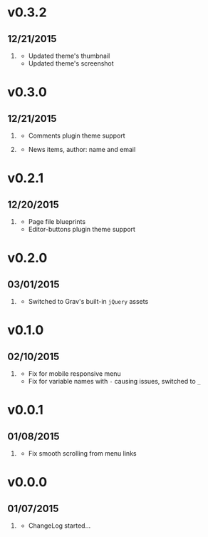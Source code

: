 # v0.3.2
## 12/21/2015

1. [](#improved)
    * Updated theme's thumbnail
    * Updated theme's screenshot

# v0.3.0
## 12/21/2015

1. [](#new)
    * Comments plugin theme support

2. [](#improved)
    * News items, author: name and email

# v0.2.1
## 12/20/2015

1. [](#new)
    * Page file blueprints
    * Editor-buttons plugin theme support

# v0.2.0
## 03/01/2015

1. [](#improved)
    * Switched to Grav's built-in `jQuery` assets

# v0.1.0
## 02/10/2015

1. [](#bugfix)
    * Fix for mobile responsive menu
    * Fix for variable names with `-` causing issues, switched to `_`

# v0.0.1
## 01/08/2015

1. [](#bugfix)
    * Fix smooth scrolling from menu links

# v0.0.0
## 01/07/2015

1. [](#new)
    * ChangeLog started...
